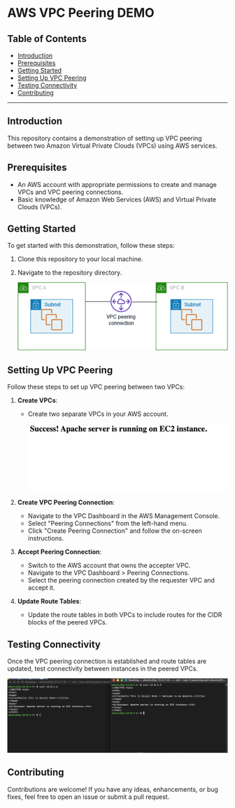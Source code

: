 
# AWS VPC Peering DEMO

## Table of Contents

- [Introduction](#introduction)
- [Prerequisites](#prerequisites)
- [Getting Started](#getting-started)
- [Setting Up VPC Peering](#setting-up-vpc-peering)
- [Testing Connectivity](#testing-connectivity)
- [Contributing](#contributing)

---

## Introduction

This repository contains a demonstration of setting up VPC peering between two Amazon Virtual Private Clouds (VPCs) using AWS services.

## Prerequisites

- An AWS account with appropriate permissions to create and manage VPCs and VPC peering connections.
- Basic knowledge of Amazon Web Services (AWS) and Virtual Private Clouds (VPCs).

## Getting Started

To get started with this demonstration, follow these steps:

1. Clone this repository to your local machine.
2. Navigate to the repository directory.


   ![VPC Peering Architecture](ss3.png)

## Setting Up VPC Peering

Follow these steps to set up VPC peering between two VPCs:

1. **Create VPCs**: 
   - Create two separate VPCs in your AWS account.

     ![Apache Server up and running](ss2.png)

2. **Create VPC Peering Connection**:
   - Navigate to the VPC Dashboard in the AWS Management Console.
   - Select "Peering Connections" from the left-hand menu.
   - Click "Create Peering Connection" and follow the on-screen instructions.

3. **Accept Peering Connection**:
   - Switch to the AWS account that owns the accepter VPC.
   - Navigate to the VPC Dashboard > Peering Connections.
   - Select the peering connection created by the requester VPC and accept it.

4. **Update Route Tables**:
   - Update the route tables in both VPCs to include routes for the CIDR blocks of the peered VPCs.

## Testing Connectivity

Once the VPC peering connection is established and route tables are updated, test connectivity between instances in the peered VPCs.

![Connection Test](ss1.png)

## Contributing

Contributions are welcome! If you have any ideas, enhancements, or bug fixes, feel free to open an issue or submit a pull request.
